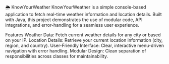 🌦️ KnowYourWeather
KnowYourWeather is a simple console-based application to fetch real-time weather information and location details. Built with Java, this project demonstrates the use of modular code, API integrations, and error-handling for a seamless user experience.

Features
Weather Data: Fetch current weather details for any city or based on your IP.
Location Details: Retrieve your current location information (city, region, and country).
User-Friendly Interface: Clear, interactive menu-driven navigation with error handling.
Modular Design: Clean separation of responsibilities across classes for maintainability.


